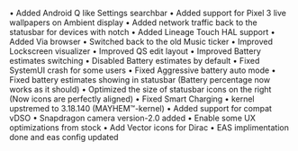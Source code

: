 • Added Android Q like Settings searchbar
• Added support for Pixel 3 live wallpapers on Ambient display
• Added network traffic back to the statusbar for devices with notch
• Added Lineage Touch HAL support
• Added Via browser
• Switched back to the old Music ticker
• Improved Lockscreen visualizer
• Improved QS edit layout
• Improved Battery estimates switching
• Disabled Battery estimates by default
• Fixed SystemUI crash for some users
• Fixed Aggressive battery auto mode
• Fixed battery estimates showing in statusbar
  (Battery percentage now works as it should)
• Optimized the size of statusbar icons on the right
  (Now icons are perfectly aligned)
• Fixed Smart Charging
• kernel upstremed to 3.18.140 (MAYHEM™-kernel)
• Added support for compat vDSO
• Snapdragon camera version-2.0 added
• Enable some UX optimizations from stock
• Add Vector icons for Dirac 
• EAS implimentation done and eas config updated
